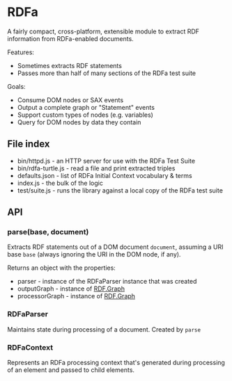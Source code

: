 # RDFa 

A fairly compact, cross-platform, extensible module to extract RDF information from RDFa-enabled documents.

Features:

* Sometimes extracts RDF statements
* Passes more than half of many sections of the RDFa test suite

Goals:

* Consume DOM nodes or SAX events
* Output a complete graph or "Statement" events
* Support custom types of nodes (e.g. variables)
* Query for DOM nodes by data they contain

## File index

* bin/httpd.js - an HTTP server for use with the RDFa Test Suite
* bin/rdfa-turtle.js - read a file and print extracted triples
* defaults.json - list of RDFa Initial Context vocabulary & terms
* index.js - the bulk of the logic
* test/suite.js - runs the library against a local copy of the RDFa test suite

## API

### parse(base, document)

Extracts RDF statements out of a DOM document `document`, assuming a URI base `base` (always ignoring the URI in the DOM node, if any).

Returns an object with the properties:

* parser - instance of the RDFaParser instance that was created
* outputGraph - instance of [RDF.Graph](https://github.com/awwright/node-rdf#graph)
* processorGraph - instance of [RDF.Graph](https://github.com/awwright/node-rdf#graph)

### RDFaParser

Maintains state during processing of a document. Created by `parse`

### RDFaContext

Represents an RDFa processing context that's generated during processing of an element and passed to child elements.

